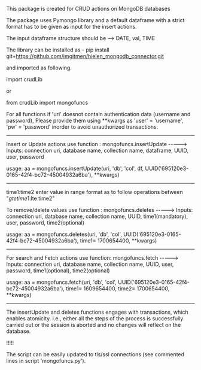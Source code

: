 This package is created for CRUD actions on MongoDB databases 

The package uses Pymongo library and a default dataframe with a strict format has to be given as input for the insert actions.

The input dataframe structure should be --> DATE, val, TIME

The library can be installed as - pip install git+https://github.com/imgitmen/hielen_mongodb_connector.git

and imported as following.

import crudLib

or 

from crudLib import mongofuncs

For all functions if 'uri' doesnot contain authentication data (username and password), Please provide them using **kwargs as 'user' = 'username', 'pw' = 'password' inorder to avoid unauthorized transactions.

****************************************************************************************************************************************************************************************************************************************

Insert or Update actions use function : mongofuncs.insertUpdate
-----> Inputs: connection uri, database name, collection name, dataframe, UUID, user, password


usage: aa = mongofuncs.insertUpdate(uri, 'db', 'col', df, UUID('695120e3-0165-42f4-bc72-45004932a6ba'), **kwargs)


***************************************************************************************************************************************************************************************************************************************

time1:time2 enter value in range format as to follow operations between "$gte time1:$lte time2" 

To remove/delete values use function : mongofuncs.deletes
-----> Inputs: connection uri, database name, collection name, UUID, time1(mandatory), user, password, time2(optional)


usage: aa = mongofuncs.deletes(uri, 'db', 'col', UUID('695120e3-0165-42f4-bc72-45004932a6ba'), time1= 1700654400, **kwargs)


***************************************************************************************************************************************************************************************************************************************

For search and Fetch actions use function: mongofuncs.fetch
-----> Inputs: connection uri, database name, collection name, UUID, user, password, time1(optional), time2(optional)

usage: aa = mongofuncs.fetch(uri, 'db', 'col', UUID('695120e3-0165-42f4-bc72-45004932a6ba'), time1= 1609654400, time2= 1700654400, **kwargs)


**************************************************************************************************************************************************************************************************************************************
The insertUpdate and deletes functions engages with transactions, which enables atomicity. i.e., either all the steps of the process is successfully carried out or the session is aborted and no changes will reflect on the database.

!!!!!


The script can be easily updated to tls/ssl connections (see commented lines in script 'mongofuncs.py').
